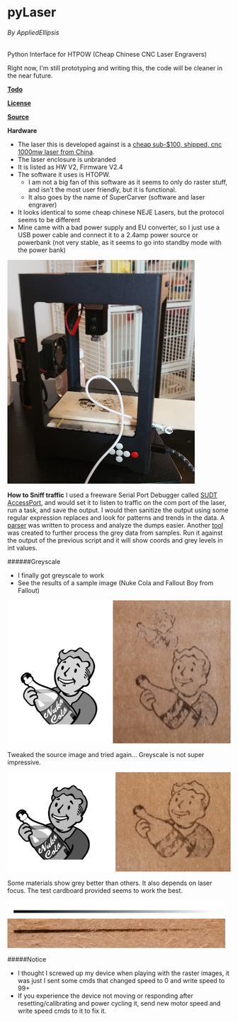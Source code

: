 # pyLaser
###### By AppliedEllipsis
Python Interface for  HTPOW (Cheap Chinese CNC Laser Engravers)

Right now, I'm still prototyping and writing this, the code will be cleaner in the near future.

**[Todo](https://github.com/AppliedEllipsis/pyLaser/blob/master/Todo.md)**

**[License](https://github.com/AppliedEllipsis/pyLaser/blob/master/LICENSE.txt)**

**[Source](https://github.com/AppliedEllipsis/pyLaser/blob/master/pyLaser.py)**

**Hardware**
* The laser this is developed against is a [cheap sub-$100, shipped, cnc 1000mw laser from China](https://www.wish.com/c/5852c8be0124c76a0a276aec).
* The laser enclosure is unbranded
* It is listed as HW V2, Firmware V2.4
* The software it uses is HTOPW.
  * I am not a big fan of this software as it seems to only do raster stuff, and isn't the most user friendly, but it is functional.
  * It also goes by the name of SuperCarver (software and laser engraver)
* It looks identical to some cheap chinese NEJE Lasers, but the protocol seems to be different
* Mine came with a bad power supply and EU converter, so I just use a USB power cable and connect it to a 2.4amp power source or powerbank (not very stable, as it seems to go into standby mode with the power bank)

![Image of Cheap Chinese Laser](https://github.com/AppliedEllipsis/pyLaser/raw/master/images/laser_cutter.jpg)

**How to Sniff traffic**
I used a freeware Serial Port Debugger called [SUDT AccessPort](http://www.sudt.com/en/ap/index.html), and would set it to listen to traffic on the com port of the laser, run a task, and save the output.  I would then sanitize the output using some regular expression replaces and look for patterns and trends in the data. A [parser](https://github.com/AppliedEllipsis/pyLaser/blob/master/parseAccessPort.py) was written to process and analyze the dumps easier.  Another [tool](https://github.com/AppliedEllipsis/pyLaser/blob/master/parseGrey2.py) was created to further process the grey data from samples. Run it against the output of the previous script and it will show coords and grey levels in int values.

######Greyscale
* I finally got greyscale to work
* See the results of a sample image (Nuke Cola and Fallout Boy from Fallout)

![Image of greyscale result... Nuke Cola and Fallout Boy from Fallout](https://github.com/AppliedEllipsis/pyLaser/raw/master/images/test-nukecola_results.png)

Tweaked the source image and tried again... Greyscale is not super impressive.

![Tweaked Image of greyscale result... Nuke Cola and Fallout Boy from Fallout](https://github.com/AppliedEllipsis/pyLaser/raw/master/images/test-nukecola3_results.png)

Some materials show grey better than others. It also depends on laser focus.  The test cardboard provided seems to work the best.

![Gradient of source and laser](https://github.com/AppliedEllipsis/pyLaser/raw/master/images/test-gradient2-results.png)

#####Notice
* I thought I screwed up my device when playing with the raster images, it was just I sent some cmds that changed speed to 0 and write speed to 99+
 * If you experience the device not moving or responding after resetting/calibrating and power cycling it, send new motor speed and write speed cmds to it to fix it.
